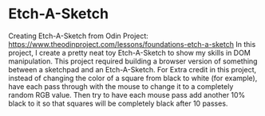 # Etch-A-Sketch

Creating Etch-A-Sketch from Odin Project: https://www.theodinproject.com/lessons/foundations-etch-a-sketch
In this project, I create a pretty neat toy Etch-A-Sketch to show my skills in DOM manipulation. This project required building a browser version of something between a sketchpad and an Etch-A-Sketch.
For Extra credit in this project, instead of changing the color of a square from black to white (for example), have each pass through with the mouse to change it to a completely random RGB value. Then try to have each mouse pass add another 10% black to it so that squares will be completely black after 10 passes.
